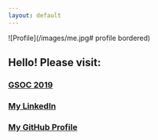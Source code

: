```yaml
---
layout: default
---
```


![Profile](/images/me.jpg# profile bordered)

## Hello! Please visit:

### [GSOC 2019](/pages/gsoc-2019.md)

### [My LinkedIn](www.linkedin.com/in/knollalex/)

### [My GitHub Profile](https://github.com/knoll-alex)




